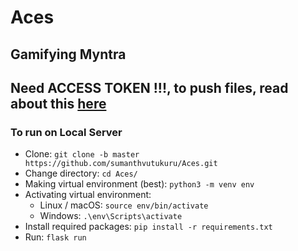 # Aces

## Gamifying Myntra

## Need **ACCESS TOKEN** !!!, to push files, read about this [here](https://docs.github.com/en/authentication/keeping-your-account-and-data-secure/creating-a-personal-access-token)

### To run on Local Server
+ Clone: `git clone -b master https://github.com/sumanthvutukuru/Aces.git`
+ Change directory: `cd Aces/`
+ Making virtual environment (best): `python3 -m venv env`
+ Activating virtual environment:
  + Linux / macOS: `source env/bin/activate`
  + Windows: `.\env\Scripts\activate`
+ Install required packages: `pip install -r requirements.txt`
+ Run: `flask run`
